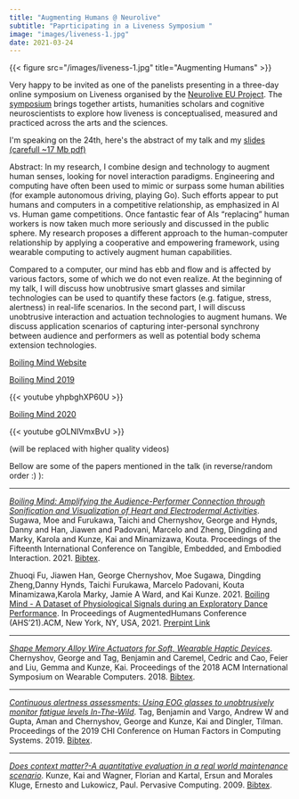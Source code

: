 ```yaml
---
title: "Augmenting Humans @ Neurolive"
subtitle: "Paprticipating in a Liveness Symposium "
image: "images/liveness-1.jpg"
date: 2021-03-24
---
```


{{< figure src="/images/liveness-1.jpg" title="Augmenting Humans" >}}



Very happy to be invited as one of the panelists presenting in a three-day online symposium on Liveness organised by the [Neurolive EU Project](https://neurolive.info/About). The [symposium](https://www.eventbrite.com/e/liveness-symposium-tickets-141701857069) brings together artists, humanities scholars and cognitive neuroscientists to explore how liveness is conceptualised, measured and practiced across the arts and the sciences.

I'm speaking on the 24th, here's the abstract of my talk and my [slides (carefull ~17 Mb pdf)](http://kaikunze.de/files/liveness2021-kai.pdf)

Abstract:
In my research, I combine design and technology to augment human senses, looking for novel interaction paradigms.
Engineering and computing have often been used to mimic or surpass some human abilities (for example autonomous driving, playing Go). Such efforts appear to put humans and computers in a competitive relationship, as emphasized in AI vs. Human game competitions. Once fantastic fear of AIs “replacing” human workers is now taken much more seriously and discussed in the public sphere. My research proposes a different approach to the human-computer relationship by applying a cooperative and empowering framework, using wearable computing to actively augment human capabilities.

Compared to a computer, our mind has ebb and flow and is affected by various factors, some of which we do not even realize.
At the beginning of my talk, I will discuss how unobtrusive smart glasses and similar technologies can be used
to quantify these factors (e.g. fatigue, stress, alertness) in real-life scenarios. In the second part, I will discuss unobtrusive interaction and actuation technologies to augment humans. We discuss application scenarios of capturing inter-personal synchrony between audience and performers as well as potential body schema extension technologies.




[Boiling Mind Website](http://boiling-mind.org/)

[Boiling Mind 2019](https://www.youtube.com/watch?v=yhpbghXP60U)

{{< youtube yhpbghXP60U >}}

[Boiling Mind 2020](https://www.youtube.com/watch?v=gOLNIVmxBvU)

{{< youtube gOLNIVmxBvU >}}

(will be replaced with higher quality videos)

Bellow are some of the papers mentioned in the talk (in reverse/random order :) ):

***
[_Boiling Mind: Amplifying the Audience-Performer Connection through Sonification and Visualization of Heart and Electrodermal Activities_](/papers/pdf/sugawa2021boiling.pdf). Sugawa, Moe and Furukawa, Taichi and Chernyshov, George and Hynds, Danny and Han, Jiawen and Padovani, Marcelo and Zheng, Dingding and Marky, Karola and Kunze, Kai and Minamizawa, Kouta. Proceedings of the Fifteenth International Conference on Tangible, Embedded, and Embodied Interaction. 2021. [Bibtex](/papers/bib/sugawa2021boiling.bib).

Zhuoqi Fu, Jiawen Han, George Chernyshov, Moe Sugawa, Dingding Zheng,Danny Hynds, Taichi Furukawa, Marcelo Padovani, Kouta Minamizawa,Karola Marky, Jamie A Ward, and Kai Kunze. 2021. [Boiling Mind - A Dataset of Physiological Signals during an Exploratory Dance Performance](http://boiling-mind.org/papers/ahs2021boiling.pdf). In Proceedings of AugmentedHumans Conference (AHS’21).ACM, New York, NY, USA, 2021.
[Prerpint Link](http://boiling-mind.org/papers/ahs2021boiling.pdf)

***
[_Shape Memory Alloy Wire Actuators for Soft, Wearable Haptic Devices_](/papers/pdf/chernyshov2018shape.pdf). Chernyshov, George and Tag, Benjamin and Caremel, Cedric and Cao, Feier and Liu, Gemma and Kunze, Kai. Proceedings of the 2018 ACM International Symposium on Wearable Computers. 2018. [Bibtex](/papers/bib/chernyshov2018shape.bib).


***
[_Continuous alertness assessments: Using EOG glasses to unobtrusively monitor fatigue levels In-The-Wild_](/papers/pdf/tag2019continuous.pdf). Tag, Benjamin and Vargo, Andrew W and Gupta, Aman and Chernyshov, George and Kunze, Kai and Dingler, Tilman. Proceedings of the 2019 CHI Conference on Human Factors in Computing Systems. 2019. [Bibtex](/papers/bib/tag2019continuous.bib).

***
[_Does context matter?-A quantitative evaluation in a real world maintenance scenario_](/papers/pdf/kunze2009does.pdf). Kunze, Kai and Wagner, Florian and Kartal, Ersun and Morales Kluge, Ernesto and Lukowicz, Paul. Pervasive Computing. 2009. [Bibtex](/papers/bib/kunze2009does.bib).